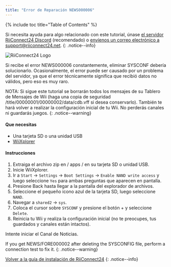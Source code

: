 ```yaml
---
title: "Error de Reparación NEWS000006"
---
```


{% include toc title="Table of Contents" %}

Si necesita ayuda para algo relacionado con este tutorial, únase [el servidor RiiConnect24 Discord](https://discord.gg/b4Y7jfD) (recomendado) o [envíenos un correo electrónico a support@riiconnect24.net](mailto:support@riiconnect24.net).
{: .notice--info}

![RiiConnect24 Logo](/images/WiiRC24Logo.jpg)

Si recibe el error NEWS000006 constantemente, eliminar SYSCONF debería solucionarlo. Ocasionalmente, el error puede ser causado por un problema del servidor, ya que el error técnicamente significa que recibió datos no válidos, pero eso es muy raro.

NOTA: Si sigue este tutorial se borrarán todos los mensajes de su Tablero de Mensajes de Wii (haga una copia de seguridad /title/00000001/00000002/data/cdb.vff si desea conservarlo). También te hará volver a realizar la configuración inicial de tu Wii. No perderás canales ni guardarás juegos.
{: .notice--warning}

#### Que necesitas
* Una tarjeta SD o una unidad USB
* [WiiXplorer](https://sourceforge.net/projects/wiixplorer/files/latest/download)

#### Instrucciones

1. Extraiga el archivo zip en / apps / en su tarjeta SD o unidad USB.
1. Inicie WiiXplorer.
1. Ir a `Start` -> `Settings` -> `Boot Settings` -> `Enable NAND write access` y luego seleccione `Yes` para ambas preguntas que aparecen en pantalla.
1. Presione Back hasta llegar a la pantalla del explorador de archivos.
1. Seleccione el pequeño icono azul de la tarjeta SD, luego seleccione `NAND`.
1. Navegar a `shared2` -> `sys`.
1. Coloca el cursor sobre `SYSCONF` y presione el botón + y seleccione `Delete`.
1. Reinicia tu Wii y realiza la configuración inicial (no te preocupes, tus guardados y canales están intactos).

Intente iniciar el Canal de Noticias.

If you get NEWS/FORE000002 after deleting the SYSCONFIG file, perform a connection test to fix it.
{: .notice--warning}

[Volver a la guía de instalación de RiiConnect24](riiconnect24)
{: .notice--info}
